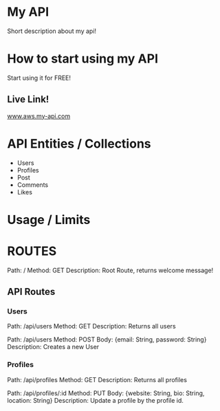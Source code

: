 # My API

Short description about my api!

# How to start using my API

Start using it for FREE!

## Live Link!
www.aws.my-api.com


# API Entities / Collections

 - Users
 - Profiles
 - Post
 - Comments
 - Likes

# Usage / Limits


# ROUTES

Path: /
Method: GET
Description: Root Route, returns welcome message!


## API Routes

### Users
Path: /api/users
Method: GET
Description: Returns all users

Path: /api/users
Method: POST
Body: {email: String, password: String}
Description: Creates a new User

### Profiles
Path: /api/profiles
Method: GET
Description: Returns all profiles

Path: /api/profiles/:id
Method: PUT
Body: {website: String, bio: String, location: String}
Description: Update a profile by the profile id.
